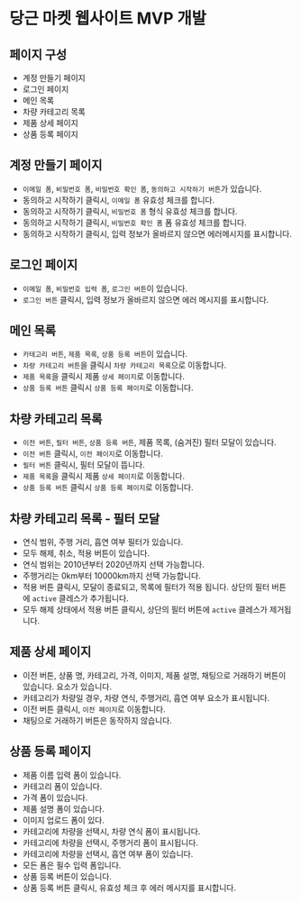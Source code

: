 # 당근 마켓 웹사이트 MVP 개발
## 페이지 구성
- 계정 만들기 페이지
- 로그인 페이지
- 메인 목록
- 차량 카테고리 목록
- 제품 상세 페이지
- 상품 등록 페이지

## 계정 만들기 페이지 
- `이메일 폼`, `비밀번호 폼`, `비밀번호 확인 폼`, `동의하고 시작하기 버튼`가 있습니다.
- 동의하고 시작하기 클릭시, `이메일 폼` 유효성 체크를 합니다.
- 동의하고 시작하기 클릭시, `비밀번호 폼` 형식 유효성 체크를 합니다. 
- 동의하고 시작하기 클릭시, `비밀번호 확인 폼` 폼 유효성 체크를 합니다. 
- 동의하고 시작하기 클릭시, 입력 정보가 올바르지 않으면 에러메시지를 표시합니다.

## 로그인 페이지
- `이메일 폼`, `비밀번호 입력 폼`, `로그인 버튼`이 있습니다. 
- `로그인 버튼` 클릭시, 입력 정보가 올바르지 않으면 에러 메시지를 표시합니다. 

## 메인 목록
- `카테고리 버튼`, `제품 목록`, `상품 등록 버튼`이 있습니다.
- `차량 카테고리 버튼`을 클릭시 `차량 카테고리 목록`으로 이동합니다.
- `제품 목록`을 클릭시 제품 `상세 페이지`로 이동합니다.
- `상품 등록 버튼` 클릭시 `상품 등록 페이지`로 이동합니다.

## 차량 카테고리 목록
- `이전 버튼`, `필터 버튼`, `상품 등록 버튼`, 제품 목록, (숨겨진) 필터 모달이 있습니다.
- `이전 버튼` 클릭시, `이전 페이지`로 이동합니다. 
- `필터 버튼` 클릭시, 필터 모달이 뜹니다. 
- `제품 목록`을 클릭시 제품 `상세 페이지`로 이동합니다.
- `상품 등록 버튼` 클릭시 `상품 등록 페이지`로 이동합니다.

## 차량 카테고리 목록 - 필터 모달
- 연식 범위, 주행 거리, 흡연 여부 필터가 있습니다. 
- 모두 해제, 취소, 적용 버튼이 있습니다. 
- 연식 범위는 2010년부터 2020년까지 선택 가능합니다. 
- 주행거리는 0km부터 10000km까지 선택 가능합니다. 
- 적용 버튼 클릭시, 모달이 종료되고, 목록에 필터가 적용 됩니다. 상단의 필터 버튼에 `active` 클레스가 추가됩니다.
- 모두 해제 상태에서 적용 버튼 클릭시, 상단의 필터 버튼에 `active` 클레스가 제거됩니다.

## 제품 상세 페이지
- 이전 버튼, 상품 명, 카테고리, 가격, 이미지, 제품 설명, 채팅으로 거래하기 버튼이 있습니다. 요소가 있습니다.
- 카테고리가 차량일 경우, 차량 연식, 주행거리, 흡연 여부 요소가 표시됩니다.
- 이전 버튼 클릭시, `이전 페이지`로 이동합니다. 
- 채팅으로 거래하기 버튼은 동작하지 않습니다.

## 상품 등록 페이지
- 제품 이름 입력 폼이 있습니다.
- 카테고리 폼이 있습니다.
- 가격 폼이 있습니다.
- 제품 설명 폼이 있습니다.
- 이미지 업로드 폼이 있다.
- 카테고리에 차량을 선택시, 차량 연식 폼이 표시됩니다.
- 카테고리에 차량을 선택시, 주행거리 폼이 표시됩니다.
- 카테고리에 차량을 선택시, 흡연 여부 폼이 있습니다.
- 모든 폼은 필수 입력 폼입니다.
- 상품 등록 버튼이 있습니다.
- 상품 등록 버튼 클릭시, 유효성 체크 후 에러 메시지를 표시합니다.